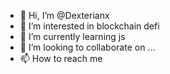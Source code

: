 - 👋 Hi, I’m @Dexterianx
- 👀 I’m interested in blockchain defi
- 🌱 I’m currently learning js
- 💞️ I’m looking to collaborate on ...
- 📫 How to reach me 

<!---
Dexterianx/Dexterianx is a ✨ special ✨ repository because its `README.md` (this file) appears on your GitHub profile.
You can click the Preview link to take a look at your changes.
--->
